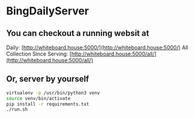 # BingDailyServer

## You can checkout a running websit at 

Daily: [http://whiteboard.house:5000/](http://whiteboard.house:5000/)
All Collection Since Serving: [http://whiteboard.house:5000/all/](http://whiteboard.house:5000/all/)

## Or, server by yourself

```bash
virtualenv -p /usr/bin/python3 venv 
source venv/bin/activate
pip install -r requirements.txt 
./run.sh
```
